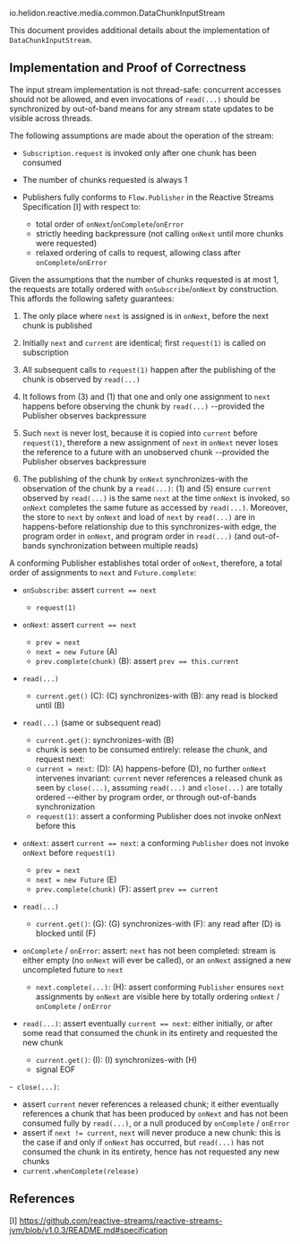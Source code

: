  io.helidon.reactive.media.common.DataChunkInputStream

This document provides additional details about the implementation of `DataChunkInputStream`.

## Implementation and Proof of Correctness

The input stream implementation is not thread-safe: concurrent accesses should not be 
allowed, and even invocations of `read(...)` should be synchronized by out-of-band means for 
any stream state updates to be visible across threads.
 
The following assumptions are made about the operation of the stream:
 
- `Subscription.request` is invoked only after one chunk has been consumed

- The number of chunks requested is always 1

- Publishers fully conforms to `Flow.Publisher` in the Reactive Streams Specification [I]
with respect to:
  - total order of `onNext`/`onComplete`/`onError`
  - strictly heeding backpressure (not calling `onNext` until more chunks were requested)
  - relaxed ordering of calls to request, allowing class after `onComplete`/`onError`
 
 Given the assumptions that the number of chunks requested is at most 1, the requests are totally
 ordered with `onSubscribe`/`onNext` by construction. This affords the following safety guarantees:
 
  1. The only place where `next` is assigned is in `onNext`, before the next chunk is published

  2. Initially `next` and `current` are identical; first `request(1)` is called on subscription

  3. All subsequent calls to `request(1)` happen after the publishing of the chunk is observed 
  by `read(...)`
 
  4. It follows from (3) and (1) that one and only one assignment to `next` happens before 
  observing the chunk by `read(...)` --provided the Publisher observes backpressure
 
  5. Such `next` is never lost, because it is copied into `current` before `request(1)`, 
  therefore a new assignment of `next` in `onNext` never loses the reference to a future 
  with an unobserved chunk --provided the Publisher observes backpressure
 
  6. The publishing of the chunk by `onNext` synchronizes-with the observation of the 
  chunk by a `read(...)`: (1) and (5) ensure `current` observed by `read(...)` is the same 
  `next` at the time `onNext` is invoked, so `onNext` completes the same future as accessed 
  by `read(...)`. Moreover, the store to `next` by `onNext` and load of `next` by 
  `read(...)` are in happens-before relationship due to this synchronizes-with edge, 
  the program order in `onNext`, and program order in `read(...)` (and out-of-bands
  synchronization between multiple reads)
 
  A conforming Publisher establishes total order of `onNext`, therefore, a total order of 
  assignments to `next` and `Future.complete`:
 
  - `onSubscribe`: assert `current == next`
    - `request(1)`
 
  - `onNext`: assert `current == next`
    - `prev = next`
    - `next = new Future`      (A)
    - `prev.complete(chunk)`   (B): assert `prev == this.current`
 
  - `read(...)`
    - `current.get()`          (C): (C) synchronizes-with (B): any read is blocked until (B)
  
  - `read(...)` (same or subsequent read)
    - `current.get()`: synchronizes-with (B)
    - chunk is seen to be consumed entirely: release the chunk, and request next:
    - `current = next`:        (D): (A) happens-before (D), no further `onNext` intervenes
       invariant: `current` never references a released chunk as seen by `close(...)`,
       assuming `read(...)` and `close(...)` are totally ordered --either by
       program order, or through out-of-bands synchronization
    - `request(1)`: assert a conforming Publisher does not invoke onNext before this
 
  - `onNext`: assert `current == next`: a conforming `Publisher` does not invoke `onNext` before 
  `request(1)`
    - `prev = next`
    - `next = new Future`       (E)
    - `prev.complete(chunk)`    (F): assert `prev == current`
 
  - `read(...)`
    - `current.get()`: (G): (G) synchronizes-with (F): any read after (D) is blocked until (F)
  
 
  - `onComplete` / `onError`: assert: `next` has not been completed: stream is either empty 
  (no `onNext` will ever be called), or an `onNext` assigned a new uncompleted future to `next`
    - `next.complete(...)`: (H): assert conforming `Publisher` ensures `next` assignments 
    by `onNext` are visible here by totally ordering `onNext` / `onComplete` / `onError`
 
  - `read(...)`: assert eventually `current == next`: either initially, or after some read 
  that consumed the chunk in its entirety and requested the new chunk
    - `current.get()`: (I): (I) synchronizes-with (H)
    - signal EOF
 
  -` close(...)`: 
   - assert `current` never references a released chunk; it either eventually references a chunk
    that has been produced by `onNext` and has not been consumed fully by `read(...)`, or a null
    produced by `onComplete` / `onError`
   - assert if `next != current`, `next` will never produce a new chunk: this is the case
    if and only if `onNext` has occurred, but `read(...)` has not consumed the chunk in its 
    entirety, hence has not requested any new chunks
   - `current.whenComplete(release)`
   
   ## References
   
   [I] https://github.com/reactive-streams/reactive-streams-jvm/blob/v1.0.3/README.md#specification
